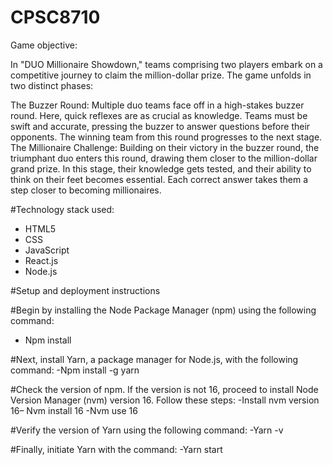 # CPSC8710
Game objective:

In "DUO Millionaire Showdown," teams comprising two players embark on a competitive journey to claim the million-dollar prize. The game unfolds in two distinct phases:

The Buzzer Round: Multiple duo teams face off in a high-stakes buzzer round. Here, quick reflexes are as crucial as knowledge. Teams must be swift and accurate, pressing the buzzer to answer questions before their opponents. The winning team from this round progresses to the next stage.
The Millionaire Challenge: Building on their victory in the buzzer round, the triumphant duo enters this round, drawing them closer to the million-dollar grand prize. In this stage, their knowledge gets tested, and their ability to think on their feet becomes essential. Each correct answer takes them a step closer to becoming millionaires.


#Technology stack used:
- HTML5
- CSS
- JavaScript
- React.js
- Node.js

#Setup and deployment instructions

  #Begin by installing the Node Package Manager (npm) using the following command:
  - Npm install

  #Next, install Yarn, a package manager for Node.js, with the following command:
  -Npm install -g yarn

  #Check the version of npm. If the version is not 16, proceed to install Node Version Manager (nvm) version 16. Follow these steps:
  -Install nvm version 16–  Nvm install 16
  -Nvm use 16

  #Verify the version of Yarn using the following command:
  -Yarn -v

  #Finally, initiate Yarn with the command:
  -Yarn start

